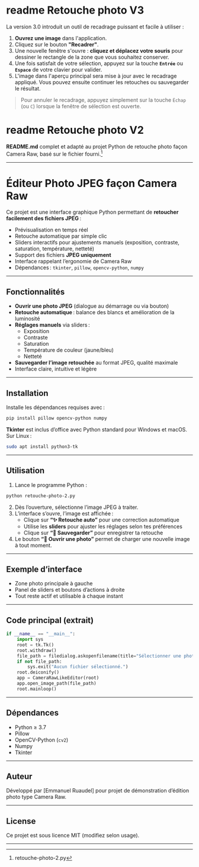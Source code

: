 # readme Retouche photo V3

La version 3.0 introduit un outil de recadrage puissant et facile à utiliser :

1.  **Ouvrez une image** dans l'application.
2.  Cliquez sur le bouton **"Recadrer"**.
3.  Une nouvelle fenêtre s'ouvre : **cliquez et déplacez votre souris** pour dessiner le rectangle de la zone que vous souhaitez conserver.
4.  Une fois satisfait de votre sélection, appuyez sur la touche **`Entrée`** ou **`Espace`** de votre clavier pour valider.
5.  L'image dans l'aperçu principal sera mise à jour avec le recadrage appliqué. Vous pouvez ensuite continuer les retouches ou sauvegarder le résultat.

> Pour annuler le recadrage, appuyez simplement sur la touche `Échap` (ou `C`) lorsque la fenêtre de sélection est ouverte.

# readme Retouche photo V2

**README.md** complet et adapté au projet Python de retouche photo façon Camera Raw, basé sur le fichier fourni.[^1]

***

# Éditeur Photo JPEG façon Camera Raw

Ce projet est une interface graphique Python permettant de **retoucher facilement des fichiers JPEG** :

- Prévisualisation en temps réel
- Retouche automatique par simple clic
- Sliders interactifs pour ajustements manuels (exposition, contraste, saturation, température, netteté)
- Support des fichiers **JPEG uniquement**
- Interface rappelant l’ergonomie de Camera Raw
- Dépendances : `tkinter`, `pillow`, `opencv-python`, `numpy`

***

## Fonctionnalités

- **Ouvrir une photo JPEG** (dialogue au démarrage ou via bouton)
- **Retouche automatique** : balance des blancs et amélioration de la luminosité
- **Réglages manuels** via sliders :
    - Exposition
    - Contraste
    - Saturation
    - Température de couleur (jaune/bleu)
    - Netteté
- **Sauvegarder l’image retouchée** au format JPEG, qualité maximale
- Interface claire, intuitive et légère

***

## Installation

Installe les dépendances requises avec :

```bash
pip install pillow opencv-python numpy
```

**Tkinter** est inclus d’office avec Python standard pour Windows et macOS. Sur Linux :

```bash
sudo apt install python3-tk
```


***

## Utilisation

1. Lance le programme Python :

```bash
python retouche-photo-2.py
```

2. Dès l’ouverture, sélectionne l’image JPEG à traiter.
3. L’interface s’ouvre, l’image est affichée :
    - Clique sur **“✨ Retouche auto”** pour une correction automatique
    - Utilise les **sliders** pour ajuster les réglages selon tes préférences
    - Clique sur **“💾 Sauvegarder”** pour enregistrer ta retouche
4. Le bouton **“📁 Ouvrir une photo”** permet de charger une nouvelle image à tout moment.

***

## Exemple d’interface

- Zone photo principale à gauche
- Panel de sliders et boutons d’actions à droite
- Tout reste actif et utilisable à chaque instant

***

## Code principal (extrait)

```python
if __name__ == "__main__":
    import sys
    root = tk.Tk()
    root.withdraw()
    file_path = filedialog.askopenfilename(title="Sélectionner une photo JPEG", filetypes=[("Fichiers JPEG", "*.jpg *.jpeg")])
    if not file_path:
        sys.exit("Aucun fichier sélectionné.")
    root.deiconify()
    app = CameraRawLikeEditor(root)
    app.open_image_path(file_path)
    root.mainloop()
```


***

## Dépendances

- Python ≥ 3.7
- Pillow
- OpenCV-Python (`cv2`)
- Numpy
- Tkinter

***

## Auteur

Développé par [Emmanuel Ruaudel] pour projet de démonstration d’édition photo type Camera Raw.

***

## License

Ce projet est sous licence MIT (modifiez selon usage).

***

[^1]: retouche-photo-2.py

